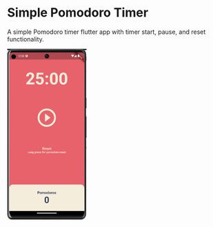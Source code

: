 # Simple Pomodoro Timer

A simple Pomodoro timer flutter app with timer start, pause, and reset functionality.

![alt](images\app-preview.png)
